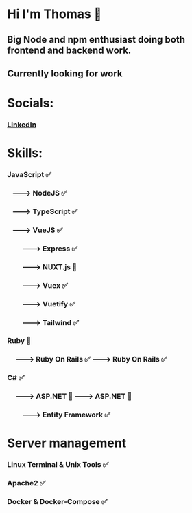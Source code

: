 # Hi I'm Thomas 👋

## Big Node and npm enthusiast doing both frontend and backend work.

## Currently looking for work

# Socials:
### [LinkedIn](https://www.linkedin.com/in/thomas-clausen-0b2222157/)

# Skills:
### JavaScript ✅
### &nbsp;&nbsp; ---> NodeJS ✅
### &nbsp;&nbsp; ---> TypeScript ✅
### &nbsp;&nbsp; ---> VueJS ✅
### &nbsp;&nbsp;&nbsp;&nbsp;&nbsp;&nbsp;&nbsp;&nbsp; ---> Express ✅
### &nbsp;&nbsp;&nbsp;&nbsp;&nbsp;&nbsp;&nbsp;&nbsp; ---> NUXT.js 🤔
### &nbsp;&nbsp;&nbsp;&nbsp;&nbsp;&nbsp;&nbsp;&nbsp; ---> Vuex ✅
### &nbsp;&nbsp;&nbsp;&nbsp;&nbsp;&nbsp;&nbsp;&nbsp; ---> Vuetify ✅
### &nbsp;&nbsp;&nbsp;&nbsp;&nbsp;&nbsp;&nbsp;&nbsp; ---> Tailwind ✅
### Ruby 💎
### &nbsp;&nbsp;&nbsp;&nbsp; ---> Ruby On Rails ✅ ---> Ruby On Rails ✅
### C# ✅
### &nbsp;&nbsp;&nbsp;&nbsp; ---> ASP.NET 🤔 ---> ASP.NET 🤔
### &nbsp;&nbsp;&nbsp;&nbsp;&nbsp;&nbsp;&nbsp;&nbsp; ---> Entity Framework ✅

# Server management
### Linux Terminal & Unix Tools ✅
### Apache2 ✅
### Docker & Docker-Compose ✅

